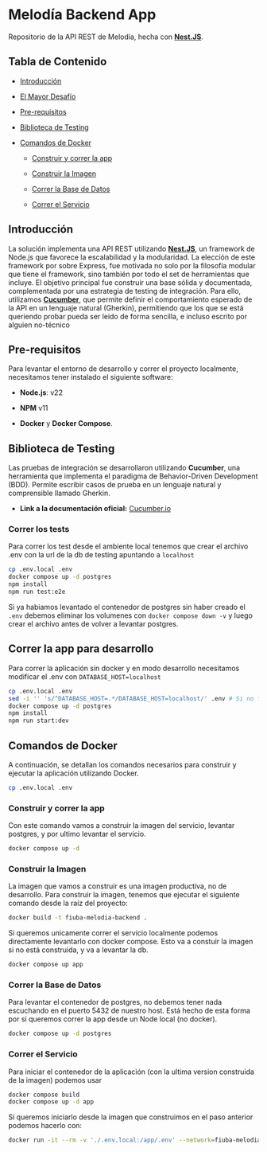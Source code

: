 Melodía Backend App
=========================================================

Repositorio de la API REST de Melodía, hecha con [**Nest.JS**](https://nestjs.com/).

Tabla de Contenido
------------------

*   [Introducción](#introducción)
    
*   [El Mayor Desafío](#el-mayor-desafío)
    
*   [Pre-requisitos](#pre-requisitos)
    
*   [Biblioteca de Testing](#biblioteca-de-testing)
    
*   [Comandos de Docker](#comandos-de-docker)
    
    *   [Construir y correr la app](#construir-y-correr-la-app)

    *   [Construir la Imagen](#construir-la-imagen)
        
    *   [Correr la Base de Datos](#correr-la-base-de-datos)
        
    *   [Correr el Servicio](#correr-el-servicio)
        

Introducción
------------

La solución implementa una API REST utilizando [**Nest.JS**](https://nestjs.com/), un framework de Node.js que favorece la escalabilidad y la modularidad. La elección de este framework por sobre Express, fue motivada no solo por la filosofía modular que tiene el framework, sino también por todo el set de herramientas que incluye. El objetivo principal fue construir una base sólida y documentada, complementada por una estrategia de testing de integración. Para ello, utilizamos [**Cucumber**](https://cucumber.io/docs/), que permite definir el comportamiento esperado de la API en un lenguaje natural (Gherkin), permitiendo que los que se está queriendo probar pueda ser leido de forma sencilla, e incluso escrito por alguien no-técnico

Pre-requisitos
--------------

Para levantar el entorno de desarrollo y correr el proyecto localmente, necesitamos tener instalado el siguiente software:

*   **Node.js**: v22
    
*   **NPM** v11
    
*   **Docker** y **Docker Compose**.
    

Biblioteca de Testing
-------------------

Las pruebas de integración se desarrollaron utilizando **Cucumber**, una herramienta que implementa el paradigma de Behavior-Driven Development (BDD). Permite escribir casos de prueba en un lenguaje natural y comprensible llamado Gherkin.

*   **Link a la documentación oficial:** [Cucumber.io](https://cucumber.io/docs/)

### Correr los tests
Para correr los test desde el ambiente local tenemos que crear el archivo .env con la url de la db de testing apuntando a `localhost`
```bash
cp .env.local .env
docker compose up -d postgres
npm install
npm run test:e2e
```
Si ya habiamos levantado el contenedor de postgres sin haber creado el `.env` debemos eliminar los volumenes con `docker compose down -v` y luego crear el archivo antes de volver a levantar postgres.

Correr la app para desarrollo
-------------------
Para correr la aplicación sin docker y en modo desarrollo necesitamos modificar el .env con `DATABASE_HOST=localhost`
```bash
cp .env.local .env
sed -i '' 's/^DATABASE_HOST=.*/DATABASE_HOST=localhost/' .env # Si no funciona el comando modificar a mano en el .env
docker compose up -d postgres
npm install
npm run start:dev
```

Comandos de Docker
------------------

A continuación, se detallan los comandos necesarios para construir y ejecutar la aplicación utilizando Docker.
```bash
cp .env.local .env
```

### Construir y correr la app
Con este comando vamos a construir la imagen del servicio, levantar postgres, y por ultimo levantar el servicio.
```bash
docker compose up -d
```

### Construir la Imagen
La imagen que vamos a construir es una imagen productiva, no de desarrollo.
Para construir la imagen, tenemos que ejecutar el siguiente comando desde la raíz del proyecto:

```bash
docker build -t fiuba-melodia-backend .
```

Si queremos unicamente correr el servicio localmente podemos directamente levantarlo con docker compose. Esto va a constuir la imagen si no está construida, y va a levantar la db.
```bash
docker compose up app
```

### Correr la Base de Datos

Para levantar el contenedor de postgres, no debemos tener nada escuchando en el puerto 5432 de nuestro host. Está hecho de esta forma por si queremos correr la app desde un Node local (no docker).
```bash
docker compose up -d postgres
```

### Correr el Servicio

Para iniciar el contenedor de la aplicación (con la ultima version construida de la imagen) podemos usar
```bash
docker compose build
docker compose up -d app
```

Si queremos iniciarlo desde la imagen que construimos en el paso anterior podemos hacerlo con:
```bash
docker run -it --rm -v './.env.local:/app/.env' --network=fiuba-melodia-backend_default fiuba-melodia-backend
```